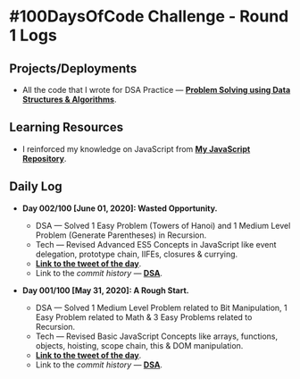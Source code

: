 # #100DaysOfCode Challenge - Round 1 Logs

## Projects/Deployments

- All the code that I wrote for DSA Practice &mdash; **[Problem Solving using Data Structures & Algorithms](https://ch-sriram.github.io/problem-solving-dsa/)**.

## Learning Resources

- I reinforced my knowledge on JavaScript from **[My JavaScript Repository](https://ch-sriram.github.io/JavaScript/)**.

## Daily Log

- **Day 002/100 [June 01, 2020]: Wasted Opportunity.**
  - DSA &mdash; Solved 1 Easy Problem (Towers of Hanoi) and 1 Medium Level Problem (Generate Parentheses) in Recursion.
  - Tech &mdash; Revised Advanced ES5 Concepts in JavaScript like event delegation, prototype chain, IIFEs, closures & currying.
  - **[Link to the tweet of the day](https://twitter.com/sriram68276699/status/1267517432303927297?s=20)**.
  - Link to the *commit history* &mdash; **[DSA](https://github.com/Ch-sriram/problem-solving-dsa/commit/0925eae1d71a58dcb4637cc6ffd55a47cecfad5b)**.

- **Day 001/100 [May 31, 2020]: A Rough Start.**
  - DSA &mdash; Solved 1 Medium Level Problem related to Bit Manipulation, 1 Easy Problem related to Math & 3 Easy Problems related to Recursion.
  - Tech &mdash; Revised Basic JavaScript Concepts like arrays, functions, objects, hoisting, scope chain, this & DOM manipulation.
  - **[Link to the tweet of the day](https://twitter.com/sriram68276699/status/1267140437778857985?s=20)**.
  - Link to the *commit history* &mdash; **[DSA](https://github.com/Ch-sriram/problem-solving-dsa/commit/6e7ba038165e227f8f73e163b9632de0cfa7209a)**.
